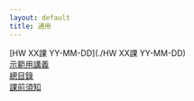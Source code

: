 ```yaml
---
layout: default
title: 通用
---
```


[HW XX課 YY-MM-DD](./HW XX課 YY-MM-DD)  
[示範用講義](./示範用講義)  
[總目錄](./總目錄)  
[課前須知](./課前須知)  
